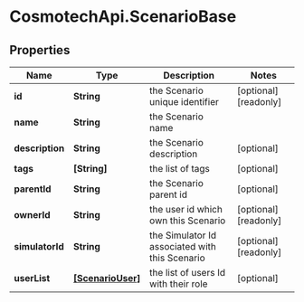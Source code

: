 # CosmotechApi.ScenarioBase

## Properties

Name | Type | Description | Notes
------------ | ------------- | ------------- | -------------
**id** | **String** | the Scenario unique identifier | [optional] [readonly] 
**name** | **String** | the Scenario name | 
**description** | **String** | the Scenario description | [optional] 
**tags** | **[String]** | the list of tags | [optional] 
**parentId** | **String** | the Scenario parent id | [optional] 
**ownerId** | **String** | the user id which own this Scenario | [optional] [readonly] 
**simulatorId** | **String** | the Simulator Id associated with this Scenario | [optional] [readonly] 
**userList** | [**[ScenarioUser]**](ScenarioUser.md) | the list of users Id with their role | [optional] 


